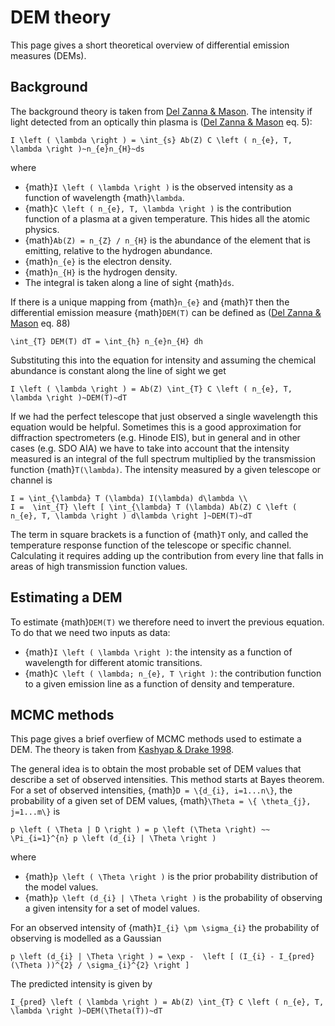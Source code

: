 # DEM theory

This page gives a short theoretical overview of differential emission measures (DEMs).

## Background
The background theory is taken from [Del Zanna & Mason].
The intensity if light detected from an optically thin plasma is ([Del Zanna & Mason] eq. 5):

```{math}
I \left ( \lambda \right ) = \int_{s} Ab(Z) C \left ( n_{e}, T, \lambda \right )~n_{e}n_{H}~ds
```
where

- {math}`I \left ( \lambda \right )` is the observed intensity as a function of wavelength {math}`\lambda`.
- {math}`C \left ( n_{e}, T, \lambda \right )` is the contribution function of a plasma at a given temperature. This hides all the atomic physics.
- {math}`Ab(Z) = n_{Z} / n_{H}` is the abundance of the element that is emitting, relative to the hydrogen abundance.
- {math}`n_{e}` is the electron density.
- {math}`n_{H}` is the hydrogen density.
- The integral is taken along a line of sight {math}`ds`.

If there is a unique mapping from {math}`n_{e}` and {math}`T` then the differential emission measure {math}`DEM(T)` can be defined as ([Del Zanna & Mason] eq. 88)
```{math}
\int_{T} DEM(T) dT = \int_{h} n_{e}n_{H} dh
```

Substituting this into the equation for intensity and assuming the chemical abundance is constant along the line of sight we get
```{math}
I \left ( \lambda \right ) = Ab(Z) \int_{T} C \left ( n_{e}, T, \lambda \right )~DEM(T)~dT
```

If we had the perfect telescope that just observed a single wavelength this equation would be helpful.
Sometimes this is a good approximation for diffraction spectrometers (e.g. Hinode EIS), but in general and in other cases (e.g. SDO AIA) we have to take into account that the intensity measured is an integral of the full spectrum multiplied by the transmission function {math}`T(\lambda)`.
The intensity measured by a given telescope or channel is

```{math}
I = \int_{\lambda} T (\lambda) I(\lambda) d\lambda \\
I =  \int_{T} \left [ \int_{\lambda} T (\lambda) Ab(Z) C \left ( n_{e}, T, \lambda \right ) d\lambda \right ]~DEM(T)~dT
```
The term in square brackets is a function of {math}`T` only, and called the temperature response function of the telescope or specific channel.
Calculating it requires adding up the contribution from every line that falls in areas of high transmission function values.

[Del Zanna & Mason]: https://link.springer.com/article/10.1007/s41116-018-0015-3

## Estimating a DEM
To estimate {math}`DEM(T)` we therefore need to invert the previous equation.
To do that we need two inputs as data:
- {math}`I \left ( \lambda \right )`: the intensity as a function of wavelength for different atomic transitions.
- {math}`C \left ( \lambda; n_{e}, T \right )`: the contribution function to a given emission line as a function of density and temperature.


## MCMC methods

This page gives a brief overfiew of MCMC methods used to estimate a DEM.
The theory is taken from [Kashyap & Drake 1998](https://iopscience.iop.org/article/10.1086/305964/pdf).

The general idea is to obtain the most probable set of DEM values that describe a set of observed intensities.
This method starts at Bayes theorem.
For a set of observed intensities, {math}`D = \{d_{i}, i=1...n\}`, the probability of a given set of DEM values, {math}`\Theta = \{ \theta_{j}, j=1...m\}` is

```{math}
p \left ( \Theta | D \right ) = p \left (\Theta \right) ~~ \Pi_{i=1}^{n} p \left (d_{i} | \Theta \right )
```
where
- {math}`p \left ( \Theta \right )` is the prior probability distribution of the model values.
- {math}`p \left (d_{i} | \Theta \right )` is the probability of observing a given intensity for a set of model values.

For an observed intensity of {math}`I_{i} \pm \sigma_{i}` the probability of observing is modelled as a Gaussian

```{math}
p \left (d_{i} | \Theta \right ) = \exp -  \left [ (I_{i} - I_{pred}(\Theta ))^{2} / \sigma_{i}^{2} \right ]
```

The predicted intensity is given by
```{math}
I_{pred} \left ( \lambda \right ) = Ab(Z) \int_{T} C \left ( n_{e}, T, \lambda \right )~DEM(\Theta(T))~dT
```
